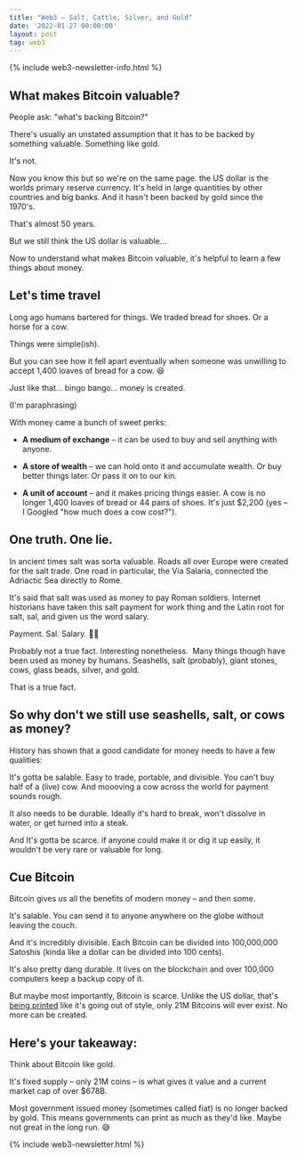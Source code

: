 ```yaml
---
title: "Web3 – Salt, Cattle, Silver, and Gold"
date: '2022-01-27 00:00:00'
layout: post
tag: web3
---
```


{% include web3-newsletter-info.html %}

## What makes Bitcoin valuable?

People ask: "what's backing Bitcoin?"

There's usually an unstated assumption that it has to be backed by something valuable. Something like gold.

It's not.

Now you know this but so we're on the same page. the US dollar is the worlds primary reserve currency. It's held in large quantities by other countries and big banks. And it hasn't been backed by gold since the 1970's.

That's almost 50 years.

But we still think the US dollar is valuable...

Now to understand what makes Bitcoin valuable, it's helpful to learn a few things about money.

## Let's time travel

Long ago humans bartered for things. We traded bread for shoes. Or a horse for a cow.

Things were simple(ish).

But you can see how it fell apart eventually when someone was unwilling to accept 1,400 loaves of bread for a cow. 😆

Just like that... bingo bango... money is created.

(I'm paraphrasing)

With money came a bunch of sweet perks:

- **A medium of exchange** – it can be used to buy and sell anything with anyone.

- **A store of wealth** – we can hold onto it and accumulate wealth. Or buy better things later. Or pass it on to our kin.

- **A unit of account** – and it makes pricing things easier. A cow is no longer 1,400 loaves of bread or 44 pairs of shoes. It's just $2,200 (yes – I Googled "how much does a cow cost?").
​

## One truth. One lie.

In ancient times salt was sorta valuable. Roads all over Europe were created for the salt trade. One road in particular, the Via Salaria, connected the Adriactic Sea directly to Rome.

It's said that salt was used as money to pay Roman soldiers. Internet historians have taken this salt payment for work thing and the Latin root for salt, sal, and given us the word salary.

Payment. Sal. Salary. 🤷‍♂️

Probably not a true fact. Interesting nonetheless.
​
Many things though have been used as money by humans. Seashells, salt (probably), giant stones, cows, glass beads, silver, and gold.

That is a true fact.

## So why don't we still use seashells, salt, or cows as money?

History has shown that a good candidate for money needs to have a few qualities:

It's gotta be salable. Easy to trade, portable, and divisible. You can't buy half of a (live) cow. And moooving a cow across the world for payment sounds rough.

It also needs to be durable. Ideally it's hard to break, won't dissolve in water, or get turned into a steak.

And It's gotta be scarce. if anyone could make it or dig it up easily, it wouldn't be very rare or valuable for long.

## Cue Bitcoin

Bitcoin gives us all the benefits of modern money – and then some.

It's salable. You can send it to anyone anywhere on the globe without leaving the couch.

And it's incredibly divisible. Each Bitcoin can be divided into 100,000,000 Satoshis (kinda like a dollar can be divided into 100 cents).

It's also pretty dang durable. It lives on the blockchain and over 100,000 computers keep a backup copy of it.

But maybe most importantly, Bitcoin is scarce. Unlike the US dollar, that's [being printed](https://fred.stlouisfed.org/series/CURRCIR) like it's going out of style, only 21M Bitcoins will ever exist. No more can be created.

## Here's your takeaway:

Think about Bitcoin like gold.

It's fixed supply – only 21M coins – is what gives it value and a current market cap of over $678B.

Most government issued money (sometimes called fiat) is no longer backed by gold. This means governments can print as much as they'd like. Maybe not great in the long run. 😅


{% include web3-newsletter.html %}
